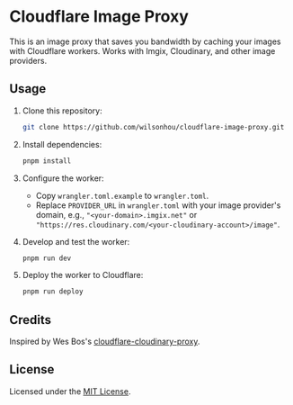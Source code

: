 # Cloudflare Image Proxy

This is an image proxy that saves you bandwidth by caching your images with Cloudflare workers. Works with Imgix, Cloudinary, and other image providers.

## Usage

1. Clone this repository:

   ```bash
   git clone https://github.com/wilsonhou/cloudflare-image-proxy.git
   ```

2. Install dependencies:

   ```bash
   pnpm install
   ```

3. Configure the worker:

   - Copy `wrangler.toml.example` to `wrangler.toml`.
   - Replace `PROVIDER_URL` in `wrangler.toml` with your image provider's domain, e.g., `"<your-domain>.imgix.net"` or `"https://res.cloudinary.com/<your-cloudinary-account>/image"`.

4. Develop and test the worker:

   ```bash
   pnpm run dev
   ```

5. Deploy the worker to Cloudflare:

   ```bash
   pnpm run deploy
   ```

## Credits

Inspired by Wes Bos's [cloudflare-cloudinary-proxy](https://github.com/wesbos/cloudflare-cloudinary-proxy/tree/master).

## License

Licensed under the [MIT License](LICENSE).
